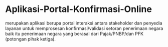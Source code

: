 # Aplikasi-Portal-Konfirmasi-Online
merupakan aplikasi berupa portal interaksi antara stakeholder dan penyedia layanan untuk memprosesan konfirmasi/validasi setoran penerimaan negara baik itu penerimaan negara yang berasal dari Pajak/PNBP/dan PFK (potongan pihak ketiga).
